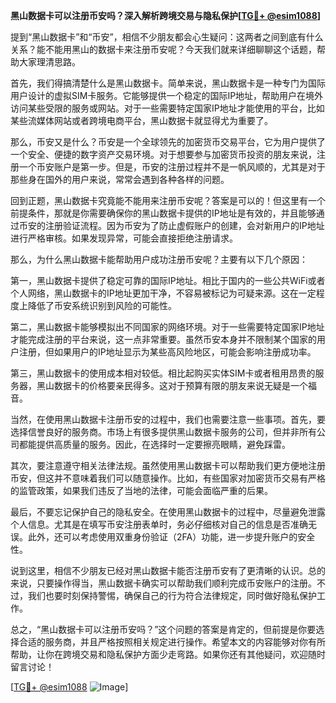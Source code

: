 **黑山数据卡可以注册币安吗？深入解析跨境交易与隐私保护[[TG💪+ @esim1088](https://t.me/s/esim1088)]**

提到“黑山数据卡”和“币安”，相信不少朋友都会心生疑问：这两者之间到底有什么关系？能不能用黑山的数据卡来注册币安呢？今天我们就来详细聊聊这个话题，帮助大家理清思路。

首先，我们得搞清楚什么是黑山数据卡。简单来说，黑山数据卡是一种专门为国际用户设计的虚拟SIM卡服务。它能够提供一个稳定的国际IP地址，帮助用户在境外访问某些受限的服务或网站。对于一些需要特定国家IP地址才能使用的平台，比如某些流媒体网站或者跨境电商平台，黑山数据卡就显得尤为重要了。

那么，币安又是什么？币安是一个全球领先的加密货币交易平台，它为用户提供了一个安全、便捷的数字资产交易环境。对于想要参与加密货币投资的朋友来说，注册一个币安账户是第一步。但是，币安的注册过程并不是一帆风顺的，尤其是对于那些身在国外的用户来说，常常会遇到各种各样的问题。

回到正题，黑山数据卡究竟能不能用来注册币安呢？答案是可以的！但这里有一个前提条件，那就是你需要确保你的黑山数据卡提供的IP地址是有效的，并且能够通过币安的注册验证流程。因为币安为了防止虚假账户的创建，会对新用户的IP地址进行严格审核。如果发现异常，可能会直接拒绝注册请求。

那么，为什么黑山数据卡能帮助用户成功注册币安呢？主要有以下几个原因：

第一，黑山数据卡提供了稳定可靠的国际IP地址。相比于国内的一些公共WiFi或者个人网络，黑山数据卡的IP地址更加干净，不容易被标记为可疑来源。这在一定程度上降低了币安系统识别到风险的可能性。

第二，黑山数据卡能够模拟出不同国家的网络环境。对于一些需要特定国家IP地址才能完成注册的平台来说，这一点非常重要。虽然币安本身并不限制某个国家的用户注册，但如果用户的IP地址显示为某些高风险地区，可能会影响注册成功率。

第三，黑山数据卡的使用成本相对较低。相比起购买实体SIM卡或者租用昂贵的服务器，黑山数据卡的价格要亲民得多。这对于预算有限的朋友来说无疑是一个福音。

当然，在使用黑山数据卡注册币安的过程中，我们也需要注意一些事项。首先，要选择信誉良好的服务商。市场上有很多提供黑山数据卡服务的公司，但并非所有公司都能提供高质量的服务。因此，在选择时一定要擦亮眼睛，避免踩雷。

其次，要注意遵守相关法律法规。虽然使用黑山数据卡可以帮助我们更方便地注册币安，但这并不意味着我们可以随意操作。比如，有些国家对加密货币交易有严格的监管政策，如果我们违反了当地的法律，可能会面临严重的后果。

最后，不要忘记保护自己的隐私安全。在使用黑山数据卡的过程中，尽量避免泄露个人信息。尤其是在填写币安注册表单时，务必仔细核对自己的信息是否准确无误。此外，还可以考虑使用双重身份验证（2FA）功能，进一步提升账户的安全性。

说到这里，相信不少朋友已经对黑山数据卡能否注册币安有了更清晰的认识。总的来说，只要操作得当，黑山数据卡确实可以帮助我们顺利完成币安账户的注册。不过，我们也要时刻保持警惕，确保自己的行为符合法律规定，同时做好隐私保护工作。

总之，“黑山数据卡可以注册币安吗？”这个问题的答案是肯定的，但前提是你要选择合适的服务商，并且严格按照相关规定进行操作。希望本文的内容能够对你有所帮助，让你在跨境交易和隐私保护方面少走弯路。如果你还有其他疑问，欢迎随时留言讨论！

[[TG💪+ @esim1088](https://t.me/s/esim1088) ![Image](https://i.postimg.cc/4NQfJmqS/Snipaste-2025-05-13-00-14-12.png)]